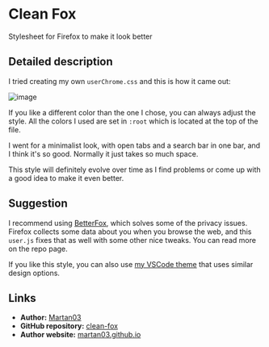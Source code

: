 # Clean Fox

Stylesheet for Firefox to make it look better

## Detailed description

I tried creating my own `userChrome.css` and this is how it came out:

![image](https://github.com/Martan03/clean-fox/assets/46300167/6b774168-56f0-407e-9d26-89f09611cdca)

If you like a different color than the one I chose, you can always adjust the
style. All the colors I used are set in `:root` which is located at the top of
the file.

I went for a minimalist look, with open tabs and a search bar in one
bar, and I think it's so good. Normally it just takes so much space.

This style will definitely evolve over time as I find problems or come up
with a good idea to make it even better.

## Suggestion

I recommend using [BetterFox](https://github.com/yokoffing/BetterFox),
which solves some of the privacy issues. Firefox collects some data about you
when you browse the web, and this `user.js` fixes that as well with some other
nice tweaks. You can read more on the repo page.

If you like this style, you can also use
[my VSCode theme](https://marketplace.visualstudio.com/items?itemName=Martan03.kumuhana)
that uses similar design options.

## Links

- **Author:** [Martan03](https://github.com/Martan03)
- **GitHub repository:** [clean-fox](https://github.com/Martan03/clean-fox)
- **Author website:** [martan03.github.io](https://martan03.github.io)
